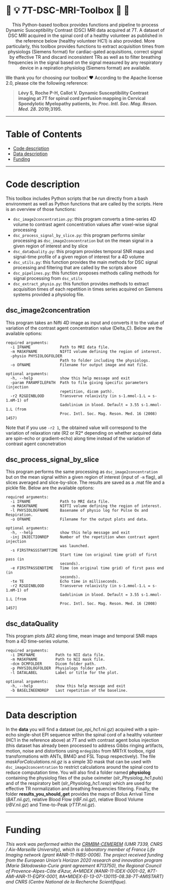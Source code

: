 # :mag_right: :bulb: 7T-DSC-MRI-Toolbox :flashlight: :wrench: </font>

<p align="center">
This Python-based toolbox provides functions and pipeline to process Dynamic Susceptibility Contrast (DSC) MRI data acquired at 7T. A dataset of DSC MRI acquired in the spinal cord of a healthy volunteer as published in the reference below (healthy volunteer HC1) is also provided. More particularly, this toolbox provides functions to extract acquisition times from physiologs (Siemens format) for cardiac-gated acquisitions, correct signal by effective TR and discard inconsistent TRs as well as to filter breathing frequencies in the signal based on the signal measured by any respiratory device in a repiration physiolog (Siemens format) are available.</p>

We thank you for choosing our toolbox! :heart: According to the Apache license 2.0, please cite the following reference:
> **Lévy S, Roche P-H, Callot V. Dynamic Susceptibility Contrast imaging at 7T for spinal cord perfusion mapping in Cervical Spondylotic Myelopathy patients, In: *Proc. Intl. Soc. Mag. Reson. Med. 28*. 2019;3195.**

---

# Table of Contents

- [Code description](#code-description)
- [Data description](#data-description)
- [Funding](#funding)

---

# Code description

This toolbox includes Python scripts that be run directly from a bash environment as well as Python functions that are called by the scripts. Here is an overview of those functions:
  - `dsc_image2concentration.py`: this program converts a time-series 4D volume to contrast agent concentration values after voxel-wise signal processing
  - `dsc_process_signal_by_slice.py`: this program performs similar processing as `dsc_image2concentration` but on the mean signal in a given region of interest and by slice
  - `dsc_dataQuality.py`: this program provides temporal SNR maps and signal-time profile of a given region of interest for a 4D volume
  - `dsc_utils.py`: this function provides the main methods for DSC signal processing and filtering that are called by the scripts above
  - `dsc_pipelines.py`: this function proposes methods calling methods for signal processing from `dsc_utils`
  - `dsc_extract_physio.py`: this function provides methods to extract acquisition times of each repetition in times series acquired on Siemens systems provided a physiolog file.


## dsc_image2concentration

This program takes an Nifti 4D image as input and converts it to the value of variation of the contrast agent concentration value (Delta_C). Below are the available options:
```
required arguments:
  -i IFNAME             Path to MRI data file.
  -m MASKFNAME          NIFTI volume defining the region of interest.
  -physio PHYSIOLOGFOLDER
                        Path to folder including the physiologs.
  -o OFNAME             Filename for output image and mat file.

optional arguments:
  -h, --help            show this help message and exit
  -param PARAMFILEPATH  Path to file giving specific parameters (injection
                        repetition, dicom path).
  -r2 R2GDINBLOOD       Transverve relaxivity (in s-1.mmol-1.L = s-1.mM-1) of
                        Gadolinium in blood. Default = 3.55 s-1.mmol-1.L (from
                        Proc. Intl. Soc. Mag. Reson. Med. 16 (2008) 1457)
```

Note that if you use `-r2 1`, the obtained value will correspond to the variation of relaxation rate (R2 or R2* depending on whether acquired data are spin-echo or gradient-echo) along time instead of the variation of contrast agent concnetration

## dsc_process_signal_by_slice

This program performs the same processing as `dsc_image2concentration` but on the mean signal within a given region of interest (input of `-m` flag), all slices averaged and slice-by-slice. The results are saved as a .mat file and a pickle file. Below are the available options:
```
required arguments:
  -i IFNAME             Path to MRI data file.
  -m MASKFNAME          NIFTI volume defining the region of interest.
  -l PHYSIOLOGFNAME     Basename of physio log for Pulse Ox and Respiration.
  -o OFNAME             Filename for the output plots and data.

optional arguments:
  -h, --help            show this help message and exit
  -inj INJECTIONREP     Number of the repetition when contrast agent injection
                        was launched.
  -s FIRSTPASSSTARTTIME
                        Start time (on original time grid) of first pass (in
                        seconds).
  -e FIRSTPASSENDTIME   Time (on original time grid) of first pass end (in
                        seconds).
  -te TE                Echo time in milliseconds.
  -r2 R2GDINBLOOD       Transverve relaxivity (in s-1.mmol-1.L = s-1.mM-1) of
                        Gadolinium in blood. Default = 3.55 s-1.mmol-1.L [from
                        Proc. Intl. Soc. Mag. Reson. Med. 16 (2008) 1457]
```

## dsc_dataQuality

This program plots ∆R2 along time, mean image and temporal SNR maps from a 4D time-series volume.

```
required arguments:
  -i IMGFNAME         Path to NII data file.
  -m MASKFNAME        Path to NII mask file.
  -dcm DCMFOLDER      Dicom folder path.
  -p PHYSIOLOGFOLDER  Physiologs folder path.
  -l DATALABEL        Label or title for the plot.

optional arguments:
  -h, --help          show this help message and exit
  -b BASELINEENDREP   Last repetition of the baseline.
 ```
 

---

# Data description

In the **data** you will find a dataset (*se_epi_hc1.nii.gz*) acquired with a spin-echo single-shot EPI sequence within the spinal cord of a healthy volunteer (HC1 in the reference above) at 7T and with contrast agent bolus injection (this dataset has already been processed to address Gibbs ringing artifacts, motion, noise and distortions using `mrdegibbs` from MRTrX toolbox, rigid transformations with ANTs, BM4D and FSL Topup respectively).
The file *maskForCalculations.nii.gz* is a simple 3D mask that can be used with `dsc_image2concentration` to restrict calculations around the spinal cord to reduce computation time.
You will also find a folder named **physiolog** containing the physiolog files of the pulse oximeter (*slr_Physiolog_hc1.puls*) and of the respiratory belt (*slr_Physiolog_hc1.resp*) which are used for effective TR normalization and breathing frequencies filtering.
Finally, the folder **results_you_should_get** provides the maps of Bolus Arrival Time (*BAT.nii.gz*), relative Blood Flow (*rBF.nii.gz*), relative Blood Volume (*rBV.nii.gz*) and Time-to-Peak (*rTTP.nii.gz*).


---

# Funding


*This work was performed within the [CRMBM-CEMEREM](http://crmbm.univ-amu.fr/) (UMR 7339, CNRS / Aix-Marseille University), which is a laboratory member of France Life Imaging network (grant #ANR-11-INBS-0006). The project received funding from the European Union’s Horizon 2020 research and innovation program (Marie Skłodowska-Curie grant agreement #713750), the Regional Council of Provence-Alpes-Côte d’Azur, A\*MIDEX (#ANR-11-IDEX-0001-02, #7T-AMI-ANR-11-EQPX-0001, #A\*MIDEX-EI-13-07-130115-08.38-7T-AMISTART) and CNRS (Centre National de la Recherche Scientifique).*

